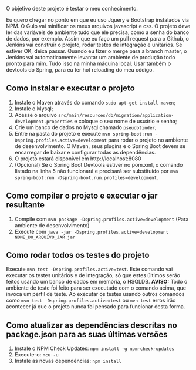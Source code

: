 O objetivo deste projeto é testar o meu conhecimento.

Eu quero chegar no ponto em que eu uso Jquery e Bootstrap instalados via NPM. O Gulp vai minificar os meus arquivos javascript e css.
O projeto deve ler das variáveis de ambiente tudo que ele precisa, como a senha do banco de dados, por exemplo.
Assim que eu faço um pull request para o Github, o Jenkins vai construir o projeto, rodar testes de integração e unitários. Se estiver OK, deixa passar.
Quando eu fizer o merge para a branch master, o Jenkins vai automaticamente levantar um ambiente de produção todo pronto para mim. 
Tudo isso na minha máquina local.
Usar também o devtools do Spring, para eu ter hot reloading do meu código.

## Como instalar e executar o projeto ##

1. Instale o Maven através do comando ```sudo apt-get install maven```;
2. Instale o Mysql;
3. Acesse o arquivo ```src/main/resources/db/migration/application-development.properties``` e coloque o seu nome de usuário e senha;
4. Crie um banco de dados no Mysql chamado ```pseudotinder```;
5. Entre na pasta do projeto e execute ```mvn spring-boot:run -Dspring.profiles.active=development``` para rodar o projeto no ambiente de desenvolvimento. O Maven, seus plugins e o Spring Boot devem se encarregar de baixar e configurar todas as dependências.
6. O projeto estará disponível em http://localhost:8080
7. (Opcional) Se o Spring Boot Devtools estiver no pom.xml, o comando listado na linha 5 não funcionará e precisará ser substituído por ```mvn spring-boot:run -Dspring-boot.run.profiles=development```.

## Como compilar o projeto e executar o jar resultante ##

1. Compile com ```mvn package -Dspring.profiles.active=development``` (Para ambiente de desenvolvimento)
2. Execute com ```java -jar -Dspring.profiles.active=development NOME_DO_ARQUIVO_JAR.jar```

## Como rodar todos os testes do projeto ##

Execute ```mvn test -Dspring.profiles.active=test```. Este comando vai executar os testes unitários e de integração, só que estes últimos serão feitos usando um banco de dados em memória, o HSQLDB.
**AVISO:** Todo o ambiente de teste foi feito para ser executado com o comando acima, que invoca um perfil de teste. Ao executar os testes usando outros comandos como ```mvn test -Dspring.profiles.active=test``` ou ```mvn test``` erros irão acontecer já que o projeto nunca foi pensado para funcionar desta forma.

## Como atualizar as dependências descritas no package.json para as suas últimas versões ##

1. Instale o NPM Check Updates: ```npm install -g npm-check-updates```
2. Execute-o: ```ncu -u```
3. Instale as novas dependências: ```npm install``` 